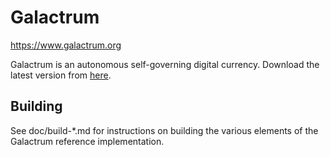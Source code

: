 Galactrum
=========

https://www.galactrum.org

Galactrum is an autonomous self-governing digital currency. Download the latest
version from [here](https://galactrum.org/#download).

Building
--------
See doc/build-*.md for instructions on building the various elements of the Galactrum reference implementation.


